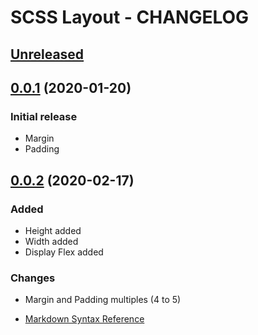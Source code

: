 # SCSS Layout - CHANGELOG

<a name="0.0.1"></a>

## [Unreleased]

## [0.0.1] (2020-01-20)
### Initial release
- Margin
- Padding

## [0.0.2] (2020-02-17)
### Added
- Height added
- Width added
- Display Flex added
### Changes
- Margin and Padding multiples (4 to 5)

[unreleased]: https://github.com/ferreirarubens/scss-layout/compare/v0.0.1...HEAD
[0.0.1]: https://github.com/ferreirarubens/scss-layout/compare/v0.0.1...v0.0.1
[0.0.2]: https://github.com/ferreirarubens/scss-layout/compare/v0.0.1...v0.0.2

* [Markdown Syntax Reference](https://help.github.com/articles/markdown-basics/)
